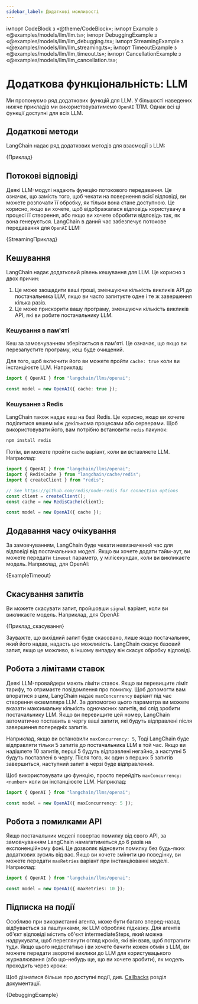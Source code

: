```yaml
---
sidebar_label: Додаткові можливості
---
```


імпорт CodeBlock з «@theme/CodeBlock»; імпорт Example з «@examples/models/llm/llm.ts»; імпорт DebuggingExample з «@examples/models/llm/llm_debugging.ts»; імпорт StreamingExample з «@examples/models/llm/llm_streaming.ts»; імпорт TimeoutExample з «@examples/models/llm/llm_timeout.ts»; імпорт CancellationExample з «@examples/models/llm/llm_cancellation.ts»;

# Додаткова функціональність: LLM

Ми пропонуємо ряд додаткових функцій для LLM. У більшості наведених нижче прикладів ми використовуватимемо `OpenAI` ТЛМ. Однак всі ці функції доступні для всіх LLM.

## Додаткові методи

LangChain надає ряд додаткових методів для взаємодії з LLM:

<CodeBlock language="typescript">{Приклад}</CodeBlock>

## Потокові відповіді

Деякі LLM-модулі надають функцію потокового передавання. Це означає, що замість того, щоб чекати на повернення всієї відповіді, ви можете розпочати її обробку, як тільки вона стане доступною. Це корисно, якщо ви хочете, щоб відображалася відповідь користувачу в процесі її створення, або якщо ви хочете обробити відповідь так, як вона генерується. LangChain в даний час забезпечує потокове передавання для `OpenAI` LLM:

<CodeBlock language="typescript">{StreamingПриклад}</CodeBlock>

## Кешування

LangChain надає додатковий рівень кешування для LLM. Це корисно з двох причин:

1. Це може заощадити ваші гроші, зменшуючи кількість викликів API до постачальника LLM, якщо ви часто запитуєте одне і те ж завершення кілька разів.
2. Це може прискорити вашу програму, зменшуючи кількість викликів API, які ви робите постачальнику LLM.

### Кешування в пам'яті

Кеш за замовчуванням зберігається в пам'яті. Це означає, що якщо ви перезапустите програму, кеш буде очищений.

Для того, щоб включити його ви можете пройти `cache: true` коли ви інстанціюєте LLM. Наприклад:


```typescript
import { OpenAI } from "langchain/llms/openai";

const model = new OpenAI({ cache: true });
```

### Кешування з Redis

LangChain також надає кеш на базі Redis. Це корисно, якщо ви хочете поділитися кешем між декількома процесами або серверами. Щоб використовувати його, вам потрібно встановити `redis` пакунок:


```bash npm2yarn
npm install redis
```

Потім, ви можете пройти `cache` варіант, коли ви вставляєте LLM. Наприклад:


```typescript
import { OpenAI } from "langchain/llms/openai";
import { RedisCache } from "langchain/cache/redis";
import { createClient } from "redis";

// See https://github.com/redis/node-redis for connection options
const client = createClient();
const cache = new RedisCache(client);

const model = new OpenAI({ cache });
```

## Додавання часу очікування

За замовчуванням, LangChain буде чекати невизначений час для відповіді від постачальника моделі. Якщо ви хочете додати тайм-аут, ви можете передати `timeout` параметр, у мілісекундах, коли ви викликаєте модель. Наприклад, для OpenAI:

<CodeBlock language="typescript">{ExampleTimeout}</CodeBlock>

## Скасування запитів

Ви можете скасувати запит, пройшовши `signal` варіант, коли ви викликаєте модель. Наприклад, для OpenAI:

<CodeBlock language="typescript">{Приклад_скасування}</CodeBlock>

Зауважте, що вихідний запит буде скасовано, лише якщо постачальник, який його надав, надасть цю можливість. LangChain скасує базовий запит, якщо це можливо, в іншому випадку він скасує обробку відповіді.

## Робота з лімітами ставок

Деякі LLM-провайдери мають ліміти ставок. Якщо ви перевищите ліміт тарифу, то отримаєте повідомлення про помилку. Щоб допомогти вам впоратися з цим, LangChain надає `maxConcurrency` варіант під час створення екземпляра LLM. За допомогою цього параметра ви можете вказати максимальну кількість одночасних запитів, які слід зробити постачальнику LLM. Якщо ви перевищите цей номер, LangChain автоматично поставить в чергу ваші запити, які будуть відправлені після завершення попередніх запитів.

Наприклад, якщо ви встановили `maxConcurrency: 5`, Тоді LangChain буде відправляти тільки 5 запитів до постачальника LLM в той час. Якщо ви надішлете 10 запитів, перші 5 будуть відправлені негайно, а наступні 5 будуть поставлені в чергу. Після того, як один з перших 5 запитів завершиться, наступний запит в черзі буде відправлений.

Щоб використовувати цю функцію, просто перейдіть `maxConcurrency: <number>` коли ви інстанціюєте LLM. Наприклад:


```typescript
import { OpenAI } from "langchain/llms/openai";

const model = new OpenAI({ maxConcurrency: 5 });
```

## Робота з помилками API

Якщо постачальник моделі повертає помилку від свого API, за замовчуванням LangChain намагатиметься до 6 разів на експоненційному фоні. Це дозволяє відновити помилку без будь-яких додаткових зусиль від вас. Якщо ви хочете змінити цю поведінку, ви можете передати `maxRetries` варіант при інстанціюванні моделі. Наприклад:


```typescript
import { OpenAI } from "langchain/llms/openai";

const model = new OpenAI({ maxRetries: 10 });
```

## Підписка на події

Особливо при використанні агента, може бути багато вперед-назад відбувається за лаштунками, як LLM обробляє підказку. Для агентів об'єкт відповіді містить об'єкт intermediateSteps, який можна надрукувати, щоб переглянути огляд кроків, які він взяв, щоб потрапити туди. Якщо цього недостатньо і ви хочете бачити кожен обмін з LLM, ви можете передати зворотні виклики до LLM для користувацького журналювання (або що-небудь ще, що ви хочете зробити), як модель проходить через кроки:

Щоб дізнатися більше про доступні події, див. [Callbacks](/docs/production/callbacks/) розділ документації.

<CodeBlock language="typescript">{DebuggingExample}</CodeBlock>
